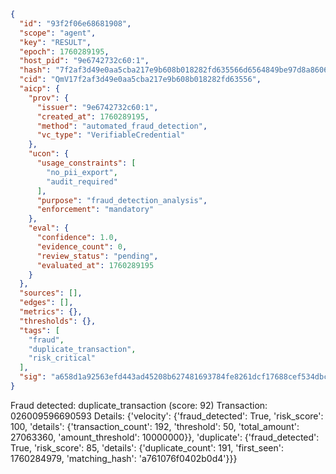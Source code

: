 ```json
{
  "id": "93f2f06e68681908",
  "scope": "agent",
  "key": "RESULT",
  "epoch": 1760289195,
  "host_pid": "9e6742732c60:1",
  "hash": "7f2af3d49e0aa5cba217e9b608b018282fd635566d6564849be97d8a8606ca7d",
  "cid": "QmV17f2af3d49e0aa5cba217e9b608b018282fd63556",
  "aicp": {
    "prov": {
      "issuer": "9e6742732c60:1",
      "created_at": 1760289195,
      "method": "automated_fraud_detection",
      "vc_type": "VerifiableCredential"
    },
    "ucon": {
      "usage_constraints": [
        "no_pii_export",
        "audit_required"
      ],
      "purpose": "fraud_detection_analysis",
      "enforcement": "mandatory"
    },
    "eval": {
      "confidence": 1.0,
      "evidence_count": 0,
      "review_status": "pending",
      "evaluated_at": 1760289195
    }
  },
  "sources": [],
  "edges": [],
  "metrics": {},
  "thresholds": {},
  "tags": [
    "fraud",
    "duplicate_transaction",
    "risk_critical"
  ],
  "sig": "a658d1a92563efd443ad45208b627481693784fe8261dcf17688cef534dbc4e0"
}
```

Fraud detected: duplicate_transaction (score: 92)
Transaction: 026009596690593
Details: {'velocity': {'fraud_detected': True, 'risk_score': 100, 'details': {'transaction_count': 192, 'threshold': 50, 'total_amount': 27063360, 'amount_threshold': 10000000}}, 'duplicate': {'fraud_detected': True, 'risk_score': 85, 'details': {'duplicate_count': 191, 'first_seen': 1760284979, 'matching_hash': 'a761076f0402b0d4'}}}